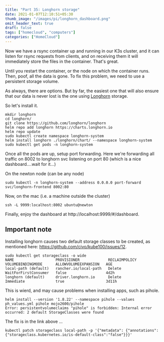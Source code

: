 ```yaml
---
title: "Part 35: Longhorn storage"
date: 2021-01-07T12:10:51+05:30
thumb_image: "/images/pi/longhorn_dashboard.png"
omit_header_text: true
draft: false
tags: ["homecloud", "computers"]
categories: ["HomeCloud"]
---
```


Now we have a rsync container up and running in our K3s cluster, and it can listen for rsync requests from clients, and on receiving them it will immediately store the files in the container. That's great. 

Until you restart the container, or the node on which the container runs. Then, poof, all the data is gone. To fix this problem, we need to use a persistent storage volume. 

As always, there are options. But by far, the easiest one that will also ensure that our data is never lost is the one using [Longhorn](https://github.com/longhorn/longhorn) storage. 

So let's install it. 

```
mkdir longhorn
cd longhorn/
git clone https://github.com/longhorn/longhorn
helm repo add longhorn https://charts.longhorn.io
helm repo update 
sudo kubectl create namespace longhorn-system
helm install longhorn ./longhorn/chart/ --namespace longhorn-system
sudo kubectl get pods -n longhorn-system
```

Once all the pods are up, setup port forwarding. Here we're forwarding all traffic on 8002 to longhorn svc listening on port 80 (which is a nice dashboard....wait for it...)

On the newton node (can be any node)
```
sudo kubectl -n longhorn-system --address 0.0.0.0 port-forward svc/longhorn-frontend 8002:80
```

Now, on the mac (i.e. a machine outside the cluster)

```
ssh -L 9999:localhost:8002 ubuntu@newton
```

Finally, enjoy the dashboard at http://localhost:9999/#/dashboard.

## Important note

Installing longhorn causes two default storage classes to be created, as mentioned here: https://github.com/civo/kube100/issues/12. 

```
sudo kubectl get storageclass -o wide
NAME                   PROVISIONER             RECLAIMPOLICY   VOLUMEBINDINGMODE      ALLOWVOLUMEEXPANSION   AGE
local-path (default)   rancher.io/local-path   Delete          WaitForFirstConsumer   false                  4d2h
longhorn (default)     driver.longhorn.io      Delete          Immediate              true                   3d11h
```

This is wierd, and may cause problems when installing apps, such as pihole. 

```
helm install --version '1.8.22' --namespace pihole --values ph_values.yml pihole mojo2600/pihole
Error: persistentvolumeclaims "pihole" is forbidden: Internal error occurred: 2 default StorageClasses were found
```

The fix is in the link above ...

```
kubectl patch storageclass local-path -p '{"metadata": {"annotations":{"storageclass.kubernetes.io/is-default-class":"false"}}}'
```






